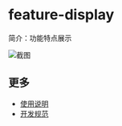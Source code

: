# feature-display

简介：功能特点展示

![截图](https://img.alicdn.com/tfs/TB1W3vQi3vD8KJjy0FlXXagBFXa-1914-1522.png)

## 更多

* [使用说明](http://gitlab.alibaba-inc.com/ice/notes/issues/830)
* [开发规范](http://gitlab.alibaba-inc.com/ice/notes/issues/830)
